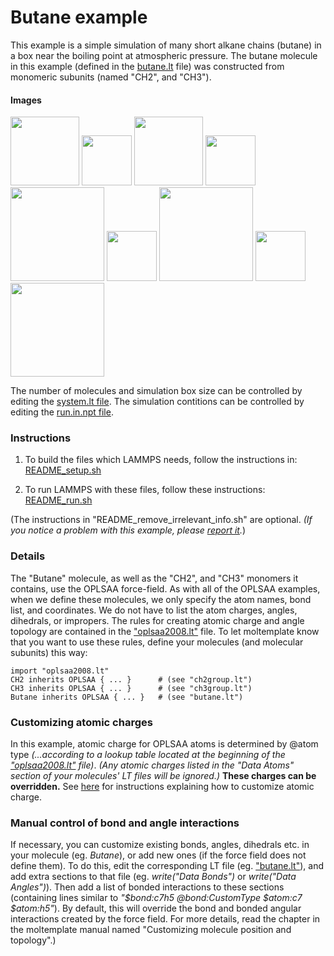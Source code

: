 Butane example
==============
This example is a simple simulation of many short alkane chains (butane) in a box near the boiling point at atmospheric pressure.  The butane molecule in this example (defined in the [butane.lt](moltemplate_files/butane.lt) file) was constructed from monomeric subunits (named "CH2", and "CH3").


#### Images

<img src="images/ch2_ry90.jpg" width=110> <img src="images/plus.svg" height=80> <img src="images/ch3_ry60.jpg" width=110> <img src="images/rightarrow.svg" height=80> <img src="images/butane.jpg" width=150> <img src="images/rightarrow.svg" height=80> <img src="images/initial_configuration_LR.jpg" width=150> <img src="images/rightarrow.svg" height=80> <img src="images/after_pressure_equilibration_LR.jpg" width=150>

The number of molecules and simulation box size can be controlled by editing the [system.lt file](moltemplate_files/system.lt).  The simulation contitions can be controlled by editing the [run.in.npt file](run.in.npt).


### Instructions

1) To build the files which LAMMPS needs, follow the instructions in:
[README_setup.sh](README_setup.sh)

2) To run LAMMPS with these files, follow these instructions:
[README_run.sh](README_run.sh)

(The instructions in "README_remove_irrelevant_info.sh" are optional.  *(If you notice a problem with this example, please [report it](../README.md).*)


### Details

The "Butane" molecule, as well as the "CH2", and "CH3" monomers it contains, use the OPLSAA force-field.  As with all of the OPLSAA examples, when we define these molecules, we only specify the atom names, bond list, and coordinates.  We do not have to list the atom charges, angles, dihedrals, or impropers.  The rules for creating atomic charge and angle topology are contained in the ["oplsaa2008.lt"](../../../../moltemplate/force_fields/oplsaa2008.lt) file.  To let moltemplate know that you want to use these rules, define your molecules (and molecular subunits) this way:

```
import "oplsaa2008.lt"
CH2 inherits OPLSAA { ... }      # (see "ch2group.lt")
CH3 inherits OPLSAA { ... }      # (see "ch3group.lt")
Butane inherits OPLSAA { ... }   # (see "butane.lt")
```


### Customizing atomic charges

In this example, atomic charge for OPLSAA atoms is determined by @atom type
*(...according to a lookup table located at the beginning of the
["oplsaa2008.lt"](../../../moltemplate/force_fields/oplsaa2008.lt) file)*.
*(Any atomic charges listed in the "Data Atoms" section of your molecules'
LT files will be ignored.)*
**These charges can be overridden.**
See [here](../README.md#Customizing-atomic-charges-in-OPLSAA-molecules)
for instructions explaining how to customize atomic charge.


### Manual control of bond and angle interactions

If necessary, you can customize existing bonds, angles, dihedrals etc. in your molecule (eg. *Butane*), or add new ones (if the force field does not define them).  To do this, edit the corresponding LT file (eg. ["butane.lt"](./moltemplate_files/butane.lt)), and add extra sections to that file (eg. *write("Data Bonds")* or *write("Data Angles")*).  Then add a list of bonded interactions to these sections (containing lines similar to *"\$bond:c7h5 @bond:CustomType \$atom:c7 \$atom:h5"*).  By default, this will override the bond and bonded angular interactions created by the force field.  For more details, read the chapter in the moltemplate manual named "Customizing molecule position and topology".)

